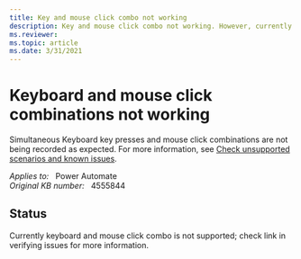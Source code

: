 ```yaml
---
title: Key and mouse click combo not working
description: Key and mouse click combo not working. However, currently keyboard and mouse click combo is not supported.
ms.reviewer: 
ms.topic: article
ms.date: 3/31/2021
---
```

# Keyboard and mouse click combinations not working

Simultaneous Keyboard key presses and mouse click combinations are not being recorded as expected. For more information, see [Check unsupported scenarios and known issues](/power-automate/desktop-flows/create-desktop#known-issues-and-solutions).

_Applies to:_ &nbsp; Power Automate  
_Original KB number:_ &nbsp; 4555844

## Status

Currently keyboard and mouse click combo is not supported; check link in verifying issues for more information.
